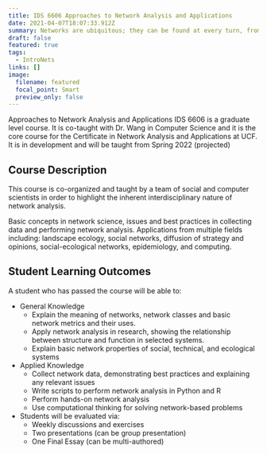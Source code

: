 ```yaml
---
title: IDS 6606 Approaches to Network Analysis and Applications
date: 2021-04-07T18:07:33.912Z
summary: Networks are ubiquitous; they can be found at every turn, from alliance formation to opinions, from rivers to species migration, from proteins to computers and the internet, from trade to disease spreading, from friendship to co-working and innovation. How entities (people, countries, proteins, species, landscapes, etc.) are linked to each other often affects how processes unfold (i.e. the resilience of food-webs, the spread of information on the internet, the ability to reduce or facilitate contagions and trade, or how opinions and ideas are shared). In other words, structure influences process, and thus the underlying network structure (how things are linked to each other) affects overall system behavior. Network structure thus helps us understand individual components and their collective behavior.
draft: false
featured: true
tags:
  - IntroNets
links: []
image:
  filename: featured
  focal_point: Smart
  preview_only: false
---
```

Approaches to Network Analysis and Applications IDS 6606 is a graduate level course.
It is co-taught with Dr. Wang in Computer Science and it is the core course for the
Certificate in Network Analysis and Applications at UCF. 
It is in development and will be taught from Spring 2022 (projected)

## Course Description
This course is co-organized and taught by a team of social and computer scientists in order to highlight the inherent interdisciplinary nature of network analysis. 

Basic concepts in network science, issues and best practices in collecting data and performing network analysis. Applications from multiple fields including: landscape ecology, social networks, diffusion of strategy and opinions, social-ecological networks, epidemiology, and computing. 


## Student Learning Outcomes
A student who has passed the course will be able to:
- General Knowledge
  -	Explain the meaning of networks, network classes and basic network metrics and their uses. 
  -	Apply network analysis in research, showing the relationship between structure and function in selected systems.
  -	Explain basic network properties of social, technical, and ecological systems
- Applied Knowledge 
  -	Collect network data, demonstrating best practices and explaining any relevant issues
  -	Write scripts to perform network analysis in Python and R
  -	Perform hands-on network analysis
  -	Use computational thinking for solving network-based problems
- Students will be evaluated via:
  -	Weekly discussions and exercises
  -	Two presentations (can be group presentation)
  -	One Final Essay (can be multi-authored)

